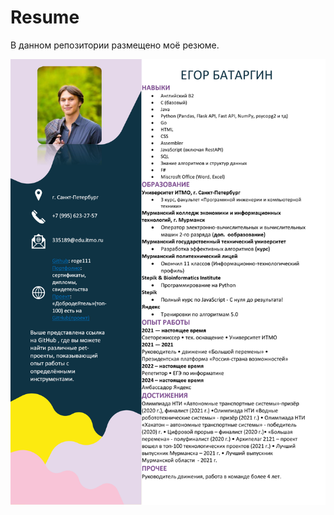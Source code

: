 # Resume

В данном репозитории размещено моё резюме.

![](https://github.com/roge111/Resume/blob/main/Резюме.png?raw=true)

